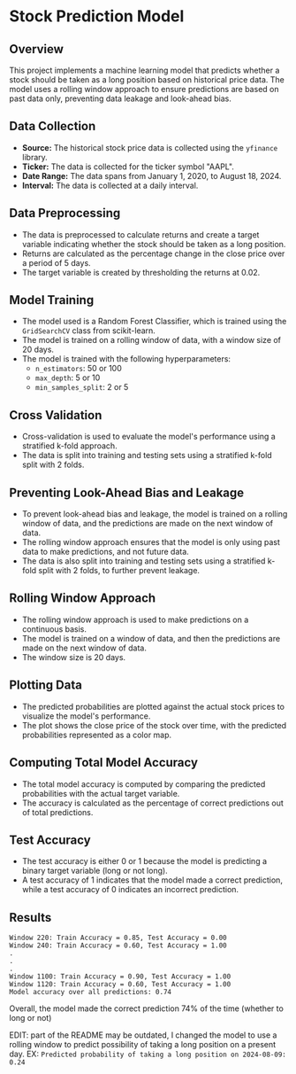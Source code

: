 # Stock Prediction Model

## Overview

This project implements a machine learning model that predicts whether a stock should be taken as a long position based on historical price data. The model uses a rolling window approach to ensure predictions are based on past data only, preventing data leakage and look-ahead bias.

## Data Collection

- **Source:** The historical stock price data is collected using the `yfinance` library.
- **Ticker:** The data is collected for the ticker symbol "AAPL".
- **Date Range:** The data spans from January 1, 2020, to August 18, 2024.
- **Interval:** The data is collected at a daily interval.

## Data Preprocessing

- The data is preprocessed to calculate returns and create a target variable indicating whether the stock should be taken as a long position.
- Returns are calculated as the percentage change in the close price over a period of 5 days.
- The target variable is created by thresholding the returns at 0.02.

## Model Training

- The model used is a Random Forest Classifier, which is trained using the `GridSearchCV` class from scikit-learn.
- The model is trained on a rolling window of data, with a window size of 20 days.
- The model is trained with the following hyperparameters:
  - `n_estimators`: 50 or 100
  - `max_depth`: 5 or 10
  - `min_samples_split`: 2 or 5

## Cross Validation

- Cross-validation is used to evaluate the model's performance using a stratified k-fold approach.
- The data is split into training and testing sets using a stratified k-fold split with 2 folds.

## Preventing Look-Ahead Bias and Leakage

- To prevent look-ahead bias and leakage, the model is trained on a rolling window of data, and the predictions are made on the next window of data.
- The rolling window approach ensures that the model is only using past data to make predictions, and not future data.
- The data is also split into training and testing sets using a stratified k-fold split with 2 folds, to further prevent leakage.

## Rolling Window Approach

- The rolling window approach is used to make predictions on a continuous basis.
- The model is trained on a window of data, and then the predictions are made on the next window of data.
- The window size is 20 days.

## Plotting Data

- The predicted probabilities are plotted against the actual stock prices to visualize the model's performance.
- The plot shows the close price of the stock over time, with the predicted probabilities represented as a color map.

## Computing Total Model Accuracy

- The total model accuracy is computed by comparing the predicted probabilities with the actual target variable.
- The accuracy is calculated as the percentage of correct predictions out of total predictions.

## Test Accuracy

- The test accuracy is either 0 or 1 because the model is predicting a binary target variable (long or not long).
- A test accuracy of 1 indicates that the model made a correct prediction, while a test accuracy of 0 indicates an incorrect prediction.

## Results

```
Window 220: Train Accuracy = 0.85, Test Accuracy = 0.00
Window 240: Train Accuracy = 0.60, Test Accuracy = 1.00
.
.
.
Window 1100: Train Accuracy = 0.90, Test Accuracy = 1.00
Window 1120: Train Accuracy = 0.60, Test Accuracy = 1.00
Model accuracy over all predictions: 0.74
```
Overall, the model made the correct prediction 74% of the time (whether to long or not)

EDIT:
part of the README may be outdated, I changed the model to use a rolling window to predict possibility of taking a long position on a present day.
EX: ```Predicted probability of taking a long position on 2024-08-09: 0.24```